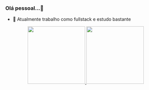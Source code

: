 ### Olá pessoal...👋

- 🌱 Atualmente trabalho como fullstack e estudo bastante

<div align="center">
  <a href="https://github.com/lisboapg93">
  <img height="180em" src="https://github-readme-stats.vercel.app/api?username=lisboapg93&show_icons=true&theme=gruvbox&include_all_commits=true&count_private=true"/>
  <img height="180em" src="https://github-readme-stats.vercel.app/api/top-langs/?username=lisboapg93&layout=compact&langs_count=7&theme=gruvbox"/>
</div>
